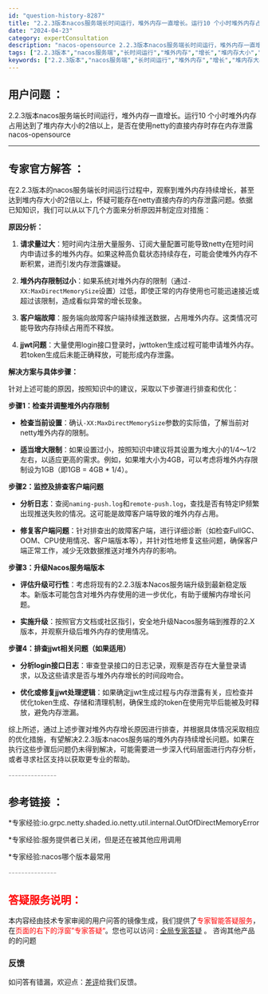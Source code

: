 ```yaml
---
id: "question-history-8287"
title: "2.2.3版本nacos服务端长时间运行，堆外内存一直增长。运行10 个小时堆外内存占用达到了堆内存大小的2倍以上，是否在使用netty的直接内存时存在内存泄露 nacos-opensource"
date: "2024-04-23"
category: expertConsultation
description: "nacos-opensource 2.2.3版本nacos服务端长时间运行，堆外内存一直增长。运行10 个小时堆外内存占用达到了堆内存大小的2倍以上，是否在使用netty的直接内存时存在内存泄露"
tags: ["2.2.3版本","nacos服务端","长时间运行","堆外内存","增长","堆内存大小","2倍以上","netty","直接内存","内存泄露"]
keywords: ["2.2.3版本","nacos服务端","长时间运行","堆外内存","增长","堆内存大小","2倍以上","netty","直接内存","内存泄露"]
---
```


## 用户问题 ： 
 2.2.3版本nacos服务端长时间运行，堆外内存一直增长。运行10 个小时堆外内存占用达到了堆内存大小的2倍以上，是否在使用netty的直接内存时存在内存泄露 nacos-opensource 

---------------
## 专家官方解答 ：

在2.2.3版本的nacos服务端长时间运行过程中，观察到堆外内存持续增长，甚至达到堆内存大小的2倍以上，怀疑可能存在netty直接内存的内存泄露问题。依据已知知识，我们可以从以下几个方面来分析原因并制定应对措施：

**原因分析：**

1. **请求量过大**：短时间内注册大量服务、订阅大量配置可能导致netty在短时间内申请过多的堆外内存。如果这种高负载状态持续存在，可能会使堆外内存不断积累，进而引发内存泄露嫌疑。

2. **堆外内存限制过小**：如果系统对堆外内存的限制（通过`-XX:MaxDirectMemorySize`设置）过低，即使正常的内存使用也可能迅速接近或超过该限制，造成看似异常的增长现象。

3. **客户端故障**：服务端向故障客户端持续推送数据，占用堆外内存。这类情况可能导致内存持续占用而不释放。

4. **jjwt问题**：大量使用login接口登录时，jwttoken生成过程可能申请堆外内存。若token生成后未能正确释放，可能形成内存泄露。

**解决方案与具体步骤：**

针对上述可能的原因，按照知识中的建议，采取以下步骤进行排查和优化：

**步骤1：检查并调整堆外内存限制**

- **检查当前设置**：确认`-XX:MaxDirectMemorySize`参数的实际值，了解当前对netty堆外内存的限制。

- **适当增大限制**：如果设置过小，按照知识中建议将其设置为堆大小的1/4～1/2左右，以适应更高的需求。例如，如果堆大小为4GB，可以考虑将堆外内存限制设为1GB（即1GB = 4GB * 1/4）。

**步骤2：监控及排查客户端问题**

- **分析日志**：查阅`naming-push.log`和`remote-push.log`，查找是否有特定IP频繁出现推送失败的情况。这可能是故障客户端导致的堆外内存占用。

- **修复客户端问题**：针对排查出的故障客户端，进行详细诊断（如检查FullGC、OOM、CPU使用情况、客户端版本等），并针对性地修复这些问题，确保客户端正常工作，减少无效数据推送对堆外内存的影响。

**步骤3：升级Nacos服务端版本**

- **评估升级可行性**：考虑将现有的2.2.3版本Nacos服务端升级到最新稳定版本。新版本可能包含对堆外内存使用的进一步优化，有助于缓解内存增长问题。

- **实施升级**：按照官方文档或社区指引，安全地升级Nacos服务端到推荐的2.X版本，并观察升级后堆外内存的使用情况。

**步骤4：排查jjwt相关问题（如果适用）**

- **分析login接口日志**：审查登录接口的日志记录，观察是否存在大量登录请求，以及这些请求是否与堆外内存增长的时间段吻合。

- **优化或修复jjwt处理逻辑**：如果确定jjwt生成过程与内存泄露有关，应检查并优化token生成、存储和清理机制，确保生成的token在使用完毕后能被及时释放，避免内存泄漏。

综上所述，通过上述步骤对堆外内存增长原因进行排查，并根据具体情况采取相应的优化措施，有望解决2.2.3版本nacos服务端的堆外内存持续增长问题。如果在执行这些步骤后问题仍未得到解决，可能需要进一步深入代码层面进行内存分析，或者寻求社区支持以获取更专业的帮助。


<font color="#949494">---------------</font> 


## 参考链接 ：

*专家经验:io.grpc.netty.shaded.io.netty.util.internal.OutOfDirectMemoryError 
 
 *专家经验:服务提供者已关闭，但是还在被其他应用调用 
 
 *专家经验:nacos哪个版本最常用 


 <font color="#949494">---------------</font> 
 


## <font color="#FF0000">答疑服务说明：</font> 

本内容经由技术专家审阅的用户问答的镜像生成，我们提供了<font color="#FF0000">专家智能答疑服务</font>，在<font color="#FF0000">页面的右下的浮窗”专家答疑“</font>。您也可以访问 : [全局专家答疑](https://opensource.alibaba.com/chatBot) 。 咨询其他产品的的问题

### 反馈
如问答有错漏，欢迎点：[差评](https://ai.nacos.io/user/feedbackByEnhancerGradePOJOID?enhancerGradePOJOId=11592)给我们反馈。
